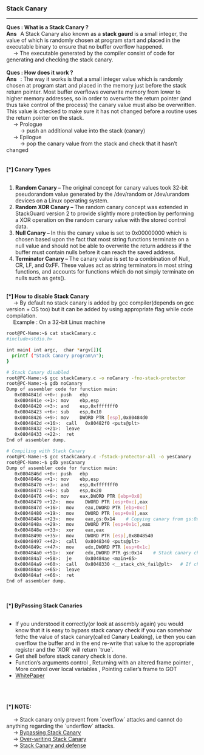 
<h3>Stack Canary</h3>
<hr>
<b> Ques : What is a Stack Canary ? </b> 
</br>
<b> Ans &nbsp; </b> A Stack Canary also known as a <b>stack gaurd</b> is a small integer, the value of which is randomly chosen at program start and placed in the executable binary to ensure that no buffer overflow happened.
</br> &emsp; -> The executable generated by the compiler consist of code for generating and checking the stack canary.</br>
</br>
<b> Ques : How does it work ? </b> </br>
<b> Ans &nbsp; </b>: The way it works is that a small integer value which is randomly chosen at program start and placed in the memory just before the stack return pointer. Most buffer overflows overwrite memory from lower to higher memory addresses, so in order to overwrite the return pointer (and thus take control of the process) the canary value must also be overwritten. This value is checked to make sure it has not changed before a routine uses the return pointer on the stack.</br>
&emsp; -> Prologue</br>
&emsp; &emsp; -> push an additional value into the stack (canary)</br>
&emsp; -> Epilogue</br>
&emsp; &emsp; -> pop the canary value from the stack and check that it hasn’t changed</br>

</br>
</br>
<b> [*] Canary Types</br> </b>
</br>
<ul>
<li type=1><b> Random Canary – </b>The original concept for canary values took  32-bit pseudorandom value generated by the /dev/random or /dev/urandom devices on a Linux operating system.</li>
<li type=1><b> Random XOR Canary – </b>The random canary concept was extended in StackGuard version 2 to provide slightly more protection by performing a XOR operation on the random canary value with the stored control data.</li>
<li type=1><b> Null Canary – </b>In this the canary value is set to 0x00000000 which is chosen based upon the fact that most string functions terminate on a null value and should not be able to overwrite the return address if the buffer must contain nulls before it can reach the saved address.</li>
<li type=1><b> Terminator Canary – </b>The canary value is set to a combination of Null, CR, LF, and 0xFF. These values act as string terminators in most string functions, and accounts for functions which do not simply terminate on nulls such as gets().</li>
</ul>
</br>
<b> [*] How to disable Stack Canary</br> </b>
&emsp; -> By default no stack canary is added by gcc compiler(depends on gcc version + OS too) but it can be added by using appropriate flag while code compilation.
</br>
&emsp; Example : On a 32-bit Linux machine

```bash
root@PC-Name:~$ cat stackCanary.c
#include<stdio.h>

int main( int argc,  char *argv[]){
  printf ("Stack Canary program\n");
}

# Stack Canary disabled 
root@PC-Name:~$ gcc stackCanary.c -o noCanary -fno-stack-protector
root@PC-Name:~$ gdb noCanary
Dump of assembler code for function main:
   0x0804841d <+0>: push   ebp
   0x0804841e <+1>: mov    ebp,esp
   0x08048420 <+3>: and    esp,0xfffffff0
   0x08048423 <+6>: sub    esp,0x10
   0x08048426 <+9>: mov    DWORD PTR [esp],0x80484d0
   0x0804842d <+16>:  call   0x80482f0 <puts@plt>
   0x08048432 <+21>:  leave  
   0x08048433 <+22>:  ret    
End of assembler dump.

# Compiling with Stack Canary 
root@PC-Name:~$ gcc stackCanary.c -fstack-protector-all -o yesCanary
root@PC-Name:~$ gdb yesCanary
Dump of assembler code for function main:
   0x0804846d <+0>: push   ebp
   0x0804846e <+1>: mov    ebp,esp
   0x08048470 <+3>: and    esp,0xfffffff0
   0x08048473 <+6>: sub    esp,0x20
   0x08048476 <+9>: mov    eax,DWORD PTR [ebp+0x8]
   0x08048479 <+12>:  mov    DWORD PTR [esp+0xc],eax
   0x0804847d <+16>:  mov    eax,DWORD PTR [ebp+0xc]
   0x08048480 <+19>:  mov    DWORD PTR [esp+0x8],eax
   0x08048484 <+23>:  mov    eax,gs:0x14    # Copying canary from gs:0x14 memory location into EAX
   0x0804848a <+29>:  mov    DWORD PTR [esp+0x1c],eax
   0x0804848e <+33>:  xor    eax,eax
   0x08048490 <+35>:  mov    DWORD PTR [esp],0x8048540
   0x08048497 <+42>:  call   0x8048340 <puts@plt>
   0x0804849c <+47>:  mov    edx,DWORD PTR [esp+0x1c]
   0x080484a0 <+51>:  xor    edx,DWORD PTR gs:0x14    # Stack canary checking 
   0x080484a7 <+58>:  je     0x80484ae <main+65>
   0x080484a9 <+60>:  call   0x8048330 <__stack_chk_fail@plt>   # If check fail return stack check failed.
   0x080484ae <+65>:  leave  
   0x080484af <+66>:  ret    
End of assembler dump.

```

</br>
</br>
<b> [*] ByPassing Stack Canaries</br> </b>
</br>
<ul>
 <li type="0"> If you understood it correctly(or look at assembly again) you would know that it is easy to bypass stack canary check if you can somehow fethc the value of stack canary(called Canary Leaking), i.e then you can overflow the buffer and in the end re-write that value to the appropriate register and the `XOR` will return `true`.</li>
<li type="0"> Get shell before stack canary check is done.</li>
<li type="0"> Function’s arguments control , Returning with an altered frame pointer , More control over local variables , Pointing caller’s frame to GOT</li>
 <li type="0"> <a href="https://www.secureauth.com/files/private/publications/2016/05/StackguardPaper.pdf"> WhitePaper</a></li>
</ul>

</br>
</br>
</br>
<b> [*] NOTE: </br> </b>
</br>&emsp; -> Stack canary only prevent from `overflow` attacks and cannot do anything regarding the `underflow` attacks.
</br>&emsp; -> <a href="https://ctf101.org/binary-exploitation/stack-canaries/" target="_blank">Bypassing Stack Canary </a>
</br>&emsp; -> <a href="https://uaf.io/exploitation/2015/09/29/Stack-CANARY-Overwrite-Primer.html" target="_blank">Over-writing Stack Canary </a>
</br>&emsp; -> <a href="https://www.kapravelos.com/teaching/csc591-f17/lectures/03-canaries.pdf" target="_blank">Stack Canary and defense</a>
</br>
